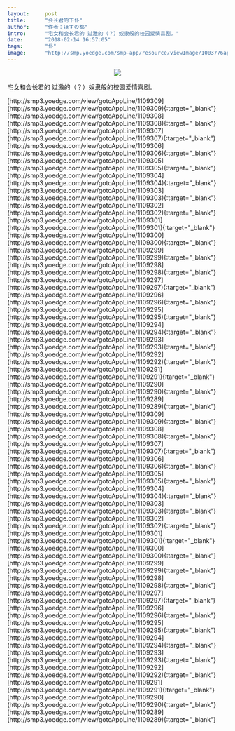 ```yaml
---
layout:     post
title:      "会长君的下仆"
author:     "作者：ほずの都"
intro:      "宅女和会长君的 过激的（？）奴隶般的校园爱情喜剧。"
date:       "2018-02-14 16:57:05"
tags:       "仆"
image:      "http://smp.yoedge.com/smp-app/resource/viewImage/1003776appline.png"
---
```

<div style="text-align: center">
<p><img src="http://smp.yoedge.com/smp-app/resource/viewImage/1003776appline.png"/></p>
</div>
<p class="post-meta">
<span>宅女和会长君的 过激的（？）奴隶般的校园爱情喜剧。</span>
</p>
[http://smp3.yoedge.com/view/gotoAppLine/1109309](http://smp3.yoedge.com/view/gotoAppLine/1109309){:target="_blank"}
[http://smp3.yoedge.com/view/gotoAppLine/1109308](http://smp3.yoedge.com/view/gotoAppLine/1109308){:target="_blank"}
[http://smp3.yoedge.com/view/gotoAppLine/1109307](http://smp3.yoedge.com/view/gotoAppLine/1109307){:target="_blank"}
[http://smp3.yoedge.com/view/gotoAppLine/1109306](http://smp3.yoedge.com/view/gotoAppLine/1109306){:target="_blank"}
[http://smp3.yoedge.com/view/gotoAppLine/1109305](http://smp3.yoedge.com/view/gotoAppLine/1109305){:target="_blank"}
[http://smp3.yoedge.com/view/gotoAppLine/1109304](http://smp3.yoedge.com/view/gotoAppLine/1109304){:target="_blank"}
[http://smp3.yoedge.com/view/gotoAppLine/1109303](http://smp3.yoedge.com/view/gotoAppLine/1109303){:target="_blank"}
[http://smp3.yoedge.com/view/gotoAppLine/1109302](http://smp3.yoedge.com/view/gotoAppLine/1109302){:target="_blank"}
[http://smp3.yoedge.com/view/gotoAppLine/1109301](http://smp3.yoedge.com/view/gotoAppLine/1109301){:target="_blank"}
[http://smp3.yoedge.com/view/gotoAppLine/1109300](http://smp3.yoedge.com/view/gotoAppLine/1109300){:target="_blank"}
[http://smp3.yoedge.com/view/gotoAppLine/1109299](http://smp3.yoedge.com/view/gotoAppLine/1109299){:target="_blank"}
[http://smp3.yoedge.com/view/gotoAppLine/1109298](http://smp3.yoedge.com/view/gotoAppLine/1109298){:target="_blank"}
[http://smp3.yoedge.com/view/gotoAppLine/1109297](http://smp3.yoedge.com/view/gotoAppLine/1109297){:target="_blank"}
[http://smp3.yoedge.com/view/gotoAppLine/1109296](http://smp3.yoedge.com/view/gotoAppLine/1109296){:target="_blank"}
[http://smp3.yoedge.com/view/gotoAppLine/1109295](http://smp3.yoedge.com/view/gotoAppLine/1109295){:target="_blank"}
[http://smp3.yoedge.com/view/gotoAppLine/1109294](http://smp3.yoedge.com/view/gotoAppLine/1109294){:target="_blank"}
[http://smp3.yoedge.com/view/gotoAppLine/1109293](http://smp3.yoedge.com/view/gotoAppLine/1109293){:target="_blank"}
[http://smp3.yoedge.com/view/gotoAppLine/1109292](http://smp3.yoedge.com/view/gotoAppLine/1109292){:target="_blank"}
[http://smp3.yoedge.com/view/gotoAppLine/1109291](http://smp3.yoedge.com/view/gotoAppLine/1109291){:target="_blank"}
[http://smp3.yoedge.com/view/gotoAppLine/1109290](http://smp3.yoedge.com/view/gotoAppLine/1109290){:target="_blank"}
[http://smp3.yoedge.com/view/gotoAppLine/1109289](http://smp3.yoedge.com/view/gotoAppLine/1109289){:target="_blank"}
[http://smp3.yoedge.com/view/gotoAppLine/1109309](http://smp3.yoedge.com/view/gotoAppLine/1109309){:target="_blank"}
[http://smp3.yoedge.com/view/gotoAppLine/1109308](http://smp3.yoedge.com/view/gotoAppLine/1109308){:target="_blank"}
[http://smp3.yoedge.com/view/gotoAppLine/1109307](http://smp3.yoedge.com/view/gotoAppLine/1109307){:target="_blank"}
[http://smp3.yoedge.com/view/gotoAppLine/1109306](http://smp3.yoedge.com/view/gotoAppLine/1109306){:target="_blank"}
[http://smp3.yoedge.com/view/gotoAppLine/1109305](http://smp3.yoedge.com/view/gotoAppLine/1109305){:target="_blank"}
[http://smp3.yoedge.com/view/gotoAppLine/1109304](http://smp3.yoedge.com/view/gotoAppLine/1109304){:target="_blank"}
[http://smp3.yoedge.com/view/gotoAppLine/1109303](http://smp3.yoedge.com/view/gotoAppLine/1109303){:target="_blank"}
[http://smp3.yoedge.com/view/gotoAppLine/1109302](http://smp3.yoedge.com/view/gotoAppLine/1109302){:target="_blank"}
[http://smp3.yoedge.com/view/gotoAppLine/1109301](http://smp3.yoedge.com/view/gotoAppLine/1109301){:target="_blank"}
[http://smp3.yoedge.com/view/gotoAppLine/1109300](http://smp3.yoedge.com/view/gotoAppLine/1109300){:target="_blank"}
[http://smp3.yoedge.com/view/gotoAppLine/1109299](http://smp3.yoedge.com/view/gotoAppLine/1109299){:target="_blank"}
[http://smp3.yoedge.com/view/gotoAppLine/1109298](http://smp3.yoedge.com/view/gotoAppLine/1109298){:target="_blank"}
[http://smp3.yoedge.com/view/gotoAppLine/1109297](http://smp3.yoedge.com/view/gotoAppLine/1109297){:target="_blank"}
[http://smp3.yoedge.com/view/gotoAppLine/1109296](http://smp3.yoedge.com/view/gotoAppLine/1109296){:target="_blank"}
[http://smp3.yoedge.com/view/gotoAppLine/1109295](http://smp3.yoedge.com/view/gotoAppLine/1109295){:target="_blank"}
[http://smp3.yoedge.com/view/gotoAppLine/1109294](http://smp3.yoedge.com/view/gotoAppLine/1109294){:target="_blank"}
[http://smp3.yoedge.com/view/gotoAppLine/1109293](http://smp3.yoedge.com/view/gotoAppLine/1109293){:target="_blank"}
[http://smp3.yoedge.com/view/gotoAppLine/1109292](http://smp3.yoedge.com/view/gotoAppLine/1109292){:target="_blank"}
[http://smp3.yoedge.com/view/gotoAppLine/1109291](http://smp3.yoedge.com/view/gotoAppLine/1109291){:target="_blank"}
[http://smp3.yoedge.com/view/gotoAppLine/1109290](http://smp3.yoedge.com/view/gotoAppLine/1109290){:target="_blank"}
[http://smp3.yoedge.com/view/gotoAppLine/1109289](http://smp3.yoedge.com/view/gotoAppLine/1109289){:target="_blank"}


